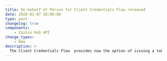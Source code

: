 ```yaml
---
title: On behalf of Person for Client Credentials Flow released
date: 2020-01-07 10:00:00
type: post
changelog: true
components:
    - Zaikio Hub API
change_types:
    - New
description: >
  The Client Credentials Flow  provides now the option of issuing a token for an organisation, which also references a person and specifies their roles in the context of this organisation in the JWT. [Read more](/guide/oauth/client-credentials.html#on-behalf-of-person)
---
```

